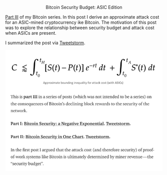 <center> <p id="title">Bitcoin Security Budget: ASIC Edition</p> </center>

[Part III](https://medium.com/@jordanmmck/bitcoin-security-budget-asic-edition-59a8323f9529) of my Bitcoin series. 
In this post I derive an approximate attack cost for an ASIC-mined cryptocurrency ike Bitcoin.
The motivation of this post was to explore the relationship between security budget and attack cost when ASICs are present.

I summarized the post via [Tweetstorm](https://twitter.com/jordanmmck/status/1046780961562624000).

<img src="/public/images/equation_screen.png" alt="attack cost equation"/>
